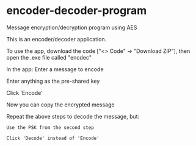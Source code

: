 # encoder-decoder-program
Message encryption/decryption program using AES

This is an encoder/decoder application. 

To use the app, download the code ["<> Code" -> "Download ZIP"], then open the .exe file called "encdec"

In the app:
  Enter a message to encode
  
  Enter anything as the pre-shared key
  
  Click 'Encode'
  
  Now you can copy the encrypted message 

  
  Repeat the above steps to decode the message, but:
  
    Use the PSK from the second step
    
    Click 'Decode' instead of 'Encode'
